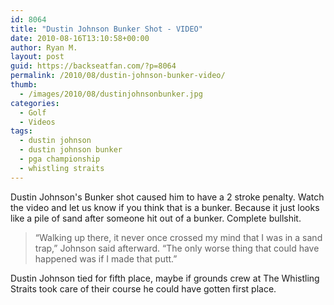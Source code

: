 ```yaml
---
id: 8064
title: "Dustin Johnson Bunker Shot - VIDEO"
date: 2010-08-16T13:10:58+00:00
author: Ryan M.
layout: post
guid: https://backseatfan.com/?p=8064
permalink: /2010/08/dustin-johnson-bunker-video/
thumb:
  - /images/2010/08/dustinjohnsonbunker.jpg
categories:
  - Golf
  - Videos
tags:
  - dustin johnson
  - dustin johnson bunker
  - pga championship
  - whistling straits
---
```


<div class="entry">
  <div>
  </div>

  <p>
    Dustin Johnson's Bunker shot caused him to have a 2 stroke penalty. Watch the video and let us know if you think that is a bunker. Because it just looks like a pile of sand after someone hit out of a bunker. Complete bullshit.
  </p>

  <blockquote>
    <p>
      &#8220;Walking up there, it never once crossed my mind that I was in a sand trap,&#8221; Johnson said afterward. &#8220;The only worse thing that could have happened was if I made that putt.&#8221;
    </p>
  </blockquote>

  <p>
    Dustin Johnson tied for fifth place, maybe if grounds crew at The Whistling Straits took care of their course he could have gotten first place.
  </p>
</div>
